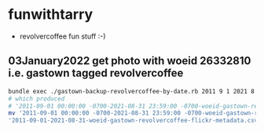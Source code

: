 # funwithtarry
* revolvercoffee fun stuff :-)
## 03January2022 get photo with woeid 26332810 i.e. gastown tagged revolvercoffee

```bash
bundle exec ./gastown-backup-revolvercoffee-by-date.rb 2011 9 1 2021 8 31
# which produced 
# '2011-09-01 00:00:00 -0700-2021-08-31 23:59:00 -0700-woeid-gastown-revolvercoffee-flickr-metadata.csv'
mv '2011-09-01 00:00:00 -0700-2021-08-31 23:59:00 -0700-woeid-gastown-revolvercoffee-flickr-metadata.csv' \
'2011-09-01-2021-08-31-woeid-gastown-revolvercoffee-flickr-metadata.csv'
```

